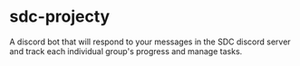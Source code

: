 # sdc-projecty
A discord bot that will respond to your messages in the SDC discord server and track each individual group's progress and manage tasks.
